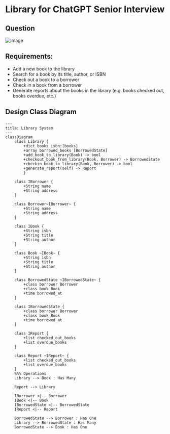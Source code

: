 # Library for ChatGPT Senior Interview

## Question
![image](https://i.imgur.com/C4v4hNb.png)
## Requirements:
 - Add a new book to the library
 - Search for a book by its title, author, or ISBN
 - Check out a book to a borrower
 - Check in a book from a borrower
 - Generate reports about the books in the library (e.g. books checked out, books overdue, etc.)

 ## Design Class Diagram
```mermaid
---
title: Library System
---
classDiagram
    class Library {
        +dict books isbn:[books]
        +array borrowed_books [BorrowedState]
        +add_book_to_library(Book) -> bool
        +checkout_book_from_library(Book, Borrower) -> BorrowedState
        +checkin_book_to_library(Book, Borrower) -> bool
        +generate_report(self) -> Report
        }
    
    class IBorrower {
        +String name
        +String address
    }

    class Borrower~IBorrower~ {
        +String name
        +String address
    }

    class IBook {
        +String isbn
        +String title
        +String author
    }

    class Book ~IBook~ {
        +String isbn
        +String title
        +String author
    }

    class BorrowedState ~IBorrowedState~ {
        +class borrower Borrower
        +class book Book
        +time borrowed_at
    }

    class IBorrowedState {
        +class borrower Borrower
        +class book Book
        +time borrowed_at
    }

    class IReport {
        +list checked_out_books
        +list overdue_books
    }

    class Report ~IReport~ {
        +list checked_out_books
        +list overdue_books
    }
    %%% Operations
    Library --> Book : Has Many

    Report --> Library

    IBorrower <|-- Borrower
    IBook <|-- Book
    IBorrowedState <|-- BorrowedState
    IReport <|-- Report

    BorrowedState --> Borrower : Has One
    Library --> BorrowedState : Has Many
    BorrowedState --> Book : Has One
    
```